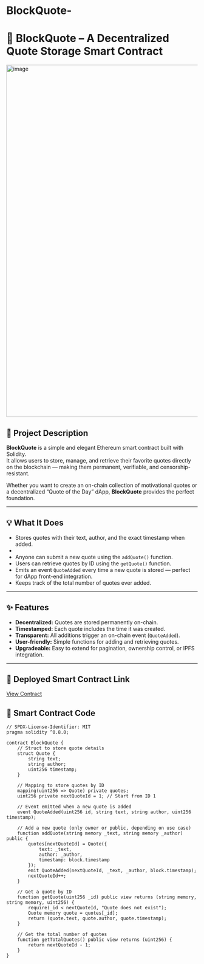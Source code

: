 # BlockQuote-
# 🧱 BlockQuote – A Decentralized Quote Storage Smart Contract  
<img width="1913" height="927" alt="image" src="https://github.com/user-attachments/assets/a9800998-5fcc-47c9-a026-89d20ef16ad2" />


## 📜 Project Description  
**BlockQuote** 
is a simple and elegant Ethereum smart contract built with Solidity.  
It allows users to store, manage, and retrieve their favorite quotes directly on the blockchain — making them permanent, verifiable, and censorship-resistant.  

Whether you want to create an on-chain collection of motivational quotes or a decentralized “Quote of the Day” dApp, **BlockQuote** provides the perfect foundation.  

---

## 💡 What It Does  
- Stores quotes with their text, author, and the exact timestamp when added.
- 
- Anyone can submit a new quote using the `addQuote()` function.  
- Users can retrieve quotes by ID using the `getQuote()` function.  
- Emits an event `QuoteAdded` every time a new quote is stored — perfect for dApp front-end integration.  
- Keeps track of the total number of quotes ever added.  

---

## ✨ Features  
- **Decentralized:** Quotes are stored permanently on-chain.  
- **Timestamped:** Each quote includes the time it was created.  
- **Transparent:** All additions trigger an on-chain event (`QuoteAdded`).  
- **User-friendly:** Simple functions for adding and retrieving quotes.  
- **Upgradeable:** Easy to extend for pagination, ownership control, or IPFS integration.  

---

## 🔗 Deployed Smart Contract Link  
[View Contract](contract)


## 🧩 Smart Contract Code  
```solidity
// SPDX-License-Identifier: MIT
pragma solidity ^0.8.0;

contract BlockQuote {
    // Struct to store quote details
    struct Quote {
        string text;
        string author;
        uint256 timestamp;
    }

    // Mapping to store quotes by ID
    mapping(uint256 => Quote) private quotes;
    uint256 private nextQuoteId = 1; // Start from ID 1

    // Event emitted when a new quote is added
    event QuoteAdded(uint256 id, string text, string author, uint256 timestamp);

    // Add a new quote (only owner or public, depending on use case)
    function addQuote(string memory _text, string memory _author) public {
        quotes[nextQuoteId] = Quote({
            text: _text,
            author: _author,
            timestamp: block.timestamp
        });
        emit QuoteAdded(nextQuoteId, _text, _author, block.timestamp);
        nextQuoteId++;
    }

    // Get a quote by ID
    function getQuote(uint256 _id) public view returns (string memory, string memory, uint256) {
        require(_id < nextQuoteId, "Quote does not exist");
        Quote memory quote = quotes[_id];
        return (quote.text, quote.author, quote.timestamp);
    }

    // Get the total number of quotes
    function getTotalQuotes() public view returns (uint256) {
        return nextQuoteId - 1;
    }
}
